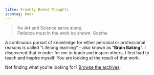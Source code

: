 ```yaml
---
title: Freshly Baked Thoughts
icontag: book
---
```


> No Art and Science serve alone; <br/>Patience must in the work be shown. <span>Goethe</span>

A continuous pursuit of knowledge for either personal or professional reasons is called "Lifelong learning" - also known as "**Brain Baking**". I discovered that in order for me to teach and inspire others, I first had to teach and inspire myself. You are looking at the result of that work. 

Not finding what you're looking for? [Browse the archives](/archives).
